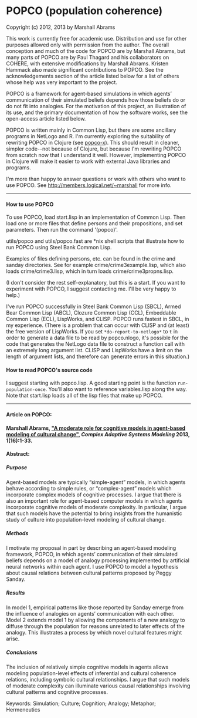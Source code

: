 POPCO (population coherence)
=======

Copyright (c) 2012, 2013 by Marshall Abrams

This work is currently free for academic use.  Distribution and use for
other purposes allowed only with permission from the author.  The
overall conception and much of the code for POPCO are by Marshall
Abrams, but many parts of POPCO are by Paul Thagard and his
collaborators on COHERE, with extensive modifications by Marshall
Abrams.  Kristen Hammack also made significant contributions to POPCO.  See
the acknowledgements section of the article listed below for a list of
others whose help was very important to the project.

POPCO is a framework for agent-based simulations in which agents’
communication of their simulated beliefs depends how those beliefs do or
do not fit into analogies.  For the motivation of this project, an
illustration of its use, and the primary documentation of how the
software works, see the open-access article listed below.

POPCO is written mainly in Common Lisp, but there are some ancillary
programs in NetLogo and R.  I'm currently exploring the suitability of
rewriting POPCO in Clojure (see [popco-x](https://github.com/mars0i/popco-x)).  This should result in
cleaner, simpler code--not because of Clojure, but because I'm
rewriting POPCO from scratch now that I understand it well.  However,
implementing POPCO in Clojure will make it easier to work with external
Java libraries and programs.

I'm more than happy to answer questions or work with others who want
to use POPCO. See http://members.logical.net/~marshall for more info.

-------

#### How to use POPCO

To use POPCO, load start.lisp in an implementation of Common Lisp.
Then load one or more files that define persons and their
propositions, and set parameters.  Then run the command '(popco)'.

utils/popco and utils/popco.fast are *nix shell scripts that
illustrate how to run POPCO using Steel Bank Common Lisp.

Examples of files defining persons, etc. can be found in the crime and
sanday directories.  See for example crime/crime3example.lisp, which
also loads crime/crime3.lisp, which in turn loads
crime/crime3propns.lisp.

(I don't consider the rest self-explanatory, but this is a start.  If
you want to experiment with POPCO, I suggest contacting me.  I'll be
very happy to help.)

I've run POPCO successfully in Steel Bank Common Lisp (SBCL), Armed
Bear Common Lisp (ABCL), Clozure Common Lisp (CCL), Embeddable Common
Lisp (ECL), LispWorks, and CLISP.  POPCO runs fastest in SBCL, in my
experience. (There is a problem that can occur with CLISP and (at
least) the free version of LispWorks.  If you set
`*do-report-to-netlogo*` to `t` in order to generate a data file to be
read by popco.nlogo, it's possible for the code that generates the
NetLogo data file to construct a function call with an extremely long
argument list.  CLISP and LispWorks have a limit on the length of
argument lists, and therefore can generate errors in this situation.)

#### How to read POPCO's source code

I suggest starting with popco.lisp.  A good starting point is the
function `run-population-once`.  You'll also want to reference
variables.lisp along the way.  Note that start.lisp loads all of the
lisp files that make up POPCO.

-------

#### Article on POPCO:

#### Marshall Abrams, ["A moderate role for cognitive models in agent-based modeling of cultural change"](http://www.casmodeling.com/content/1/1/16), *Complex Adaptive Systems Modeling* 2013, 1(16):1-33.

#### Abstract:

##### Purpose

Agent-based models are typically “simple-agent” models, in which agents
behave according to simple rules, or “complex-agent” models which
incorporate complex models of cognitive processes. I argue that there is
also an important role for agent-based computer models in which agents
incorporate cognitive models of moderate complexity. In particular, I
argue that such models have the potential to bring insights from the
humanistic study of culture into population-level modeling of cultural
change.

##### Methods

I motivate my proposal in part by describing an agent-based modeling
framework, POPCO, in which agents’ communication of their simulated
beliefs depends on a model of analogy processing implemented by
artificial neural networks within each agent. I use POPCO to model a
hypothesis about causal relations between cultural patterns proposed by
Peggy Sanday.

##### Results

In model 1, empirical patterns like those reported by Sanday emerge from
the influence of analogies on agents’ communication with each other.
Model 2 extends model 1 by allowing the components of a new analogy to
diffuse through the population for reasons unrelated to later effects of
the analogy. This illustrates a process by which novel cultural features
might arise.

##### Conclusions

The inclusion of relatively simple cognitive models in agents allows
modeling population-level effects of inferential and cultural coherence
relations, including symbolic cultural relationships. I argue that such
models of moderate complexity can illuminate various causal
relationships involving cultural patterns and cognitive processes.

Keywords: Simulation; Culture; Cognition; Analogy; Metaphor;
Hermeneutics
